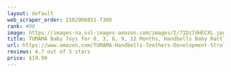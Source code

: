 ```yaml
---
layout: default 
﻿web_scraper_order: 1582906851-7308
rank: #90
image: https://images-na.ssl-images-amazon.com/images/I/71Dz74HECXL.jpg
title: TUMAMA Baby Toys for 0, 3, 6, 9, 12 Months, Handbells Baby Rattles with Teethers Soft Plush…
url: https://www.amazon.com/TUMAMA-Handbells-Teethers-Development-Stroller/dp/B07MWZVNRW/ref=zg_mw_toys-and-games_90?_encoding=UTF8&psc=1&refRID=R42GPHP3YME7595BC2RQ
reviews: 4.7 out of 5 stars
price: $19.99 
---
```

